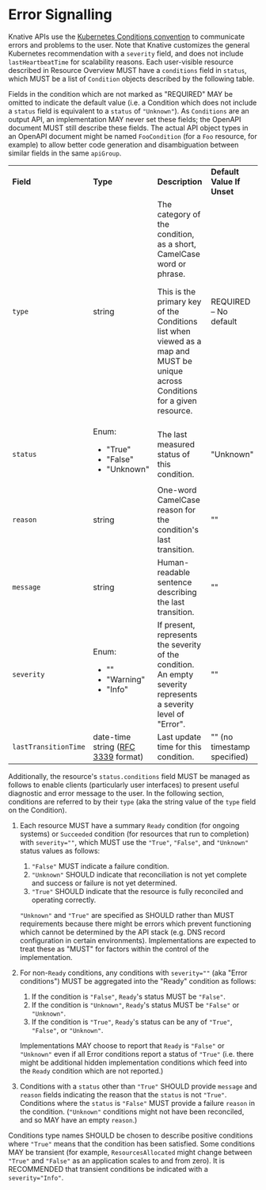 # Error Signalling

<!-- copied from ../serving/knative-api-specification-1.0.md#error-signalling -->

Knative APIs use the
[Kubernetes Conditions convention](https://github.com/kubernetes/community/blob/master/contributors/devel/sig-architecture/api-conventions.md#typical-status-properties)
to communicate errors and problems to the user. Note that Knative customizes the
general Kubernetes recommendation with a `severity` field, and does not include
`lastHeartbeatTime` for scalability reasons. Each user-visible resource
described in Resource Overview MUST have a `conditions` field in `status`, which
MUST be a list of `Condition` objects described by the following table.

Fields in the condition which are not marked as "REQUIRED" MAY be omitted to
indicate the default value (i.e. a Condition which does not include a `status`
field is equivalent to a `status` of `"Unknown"`). As `Conditions` are an output
API, an implementation MAY never set these fields; the OpenAPI document MUST
still describe these fields. The actual API object types in an OpenAPI document
might be named `FooCondition` (for a `Foo` resource, for example) to allow
better code generation and disambiguation between similar fields in the same
`apiGroup`.

<table>
  <tr>
   <td><strong>Field</strong>
   </td>
   <td><strong>Type</strong>
   </td>
   <td><strong>Description</strong>
   </td>
   <td><strong>Default Value If Unset</strong>
   </td>
  </tr>
  <tr>
   <td><code>type</code>
   </td>
   <td>string
   </td>
   <td>The category of the condition, as a short, CamelCase word or phrase.
<p>
This is the primary key of the Conditions list when viewed as a map and MUST be
unique across Conditions for a given resource.
   </td>
   <td>REQUIRED – No default
   </td>
  </tr>
  <tr>
   <td><code>status</code>
   </td>
   <td>Enum:<ul>

<li>"True"
<li>"False"
<li>"Unknown"</li></ul>

   </td>
   <td>The last measured status of this condition.
   </td>
   <td>"Unknown"
   </td>
  </tr>
  <tr>
   <td><code>reason</code>
   </td>
   <td>string
   </td>
   <td>One-word CamelCase reason for the condition's last transition.
   </td>
   <td>""
   </td>
  </tr>
  <tr>
   <td><code>message</code>
   </td>
   <td>string
   </td>
   <td>Human-readable sentence describing the last transition.
   </td>
   <td>""
   </td>
  </tr>
  <tr>
   <td><code>severity</code>
   </td>
   <td>Enum:<ul>

<li>""
<li>"Warning"
<li>"Info"</li></ul>

   </td>
   <td>If present, represents the severity of the condition. An empty severity represents a severity level of "Error". 
   </td>
   <td>""
   </td>
  </tr>
  <tr>
   <td><code>lastTransitionTime</code>
   </td>
   <td>date-time string (<a href="https://tools.ietf.org/html/rfc3339#section-5.6">RFC 3339</a> format)
   </td>
   <td>Last update time for this condition.
   </td>
   <td>"" (no timestamp specified)
   </td>
  </tr>
</table>

Additionally, the resource's `status.conditions` field MUST be managed as
follows to enable clients (particularly user interfaces) to present useful
diagnostic and error message to the user. In the following section, conditions
are referred to by their `type` (aka the string value of the `type` field on the
Condition).

1.  Each resource MUST have a summary `Ready` condition (for ongoing systems) or
    `Succeeded` condition (for resources that run to completion) with
    `severity=""`, which MUST use the `"True"`, `"False"`, and `"Unknown"`
    status values as follows:

    1.  `"False"` MUST indicate a failure condition.
    1.  `"Unknown"` SHOULD indicate that reconciliation is not yet complete and
        success or failure is not yet determined.
    1.  `"True"` SHOULD indicate that the resource is fully reconciled and
        operating correctly.

    `"Unknown"` and `"True"` are specified as SHOULD rather than MUST
    requirements because there might be errors which prevent functioning which
    cannot be determined by the API stack (e.g. DNS record configuration in
    certain environments). Implementations are expected to treat these as "MUST"
    for factors within the control of the implementation.

1.  For non-`Ready` conditions, any conditions with `severity=""` (aka "Error
    conditions") MUST be aggregated into the "Ready" condition as follows:

    1.  If the condition is `"False"`, `Ready`'s status MUST be `"False"`.
    1.  If the condition is `"Unknown"`, `Ready`'s status MUST be `"False"` or
        `"Unknown"`.
    1.  If the condition is `"True"`, `Ready`'s status can be any of `"True"`,
        `"False"`, or `"Unknown"`.

    Implementations MAY choose to report that `Ready` is `"False"` or
    `"Unknown"` even if all Error conditions report a status of `"True"` (i.e.
    there might be additional hidden implementation conditions which feed into
    the `Ready` condition which are not reported.)

1.  Conditions with a `status` other than `"True"` SHOULD provide `message` and
    `reason` fields indicating the reason that the `status` is not `"True"`.
    Conditions where the `status` is `"False"` MUST provide a failure `reason`
    in the condition. (`"Unknown"` conditions might not have been reconciled,
    and so MAY have an empty `reason`.)

Conditions type names SHOULD be chosen to describe positive conditions where
`"True"` means that the condition has been satisfied. Some conditions MAY be
transient (for example, `ResourcesAllocated` might change between `"True"` and
`"False"` as an application scales to and from zero). It is RECOMMENDED that
transient conditions be indicated with a `severity="Info"`.
